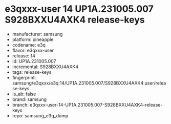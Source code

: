 # e3qxxx-user 14 UP1A.231005.007 S928BXXU4AXK4 release-keys
- manufacturer: samsung
- platform: pineapple
- codename: e3q
- flavor: e3qxxx-user
- release: 14
- id: UP1A.231005.007
- incremental: S928BXXU4AXK4
- tags: release-keys
- fingerprint: samsung/e3qxxx/e3q:14/UP1A.231005.007/S928BXXU4AXK4:user/release-keys
- is_ab: false
- brand: samsung
- branch: e3qxxx-user-14-UP1A.231005.007-S928BXXU4AXK4-release-keys
- repo: samsung_e3q_dump
